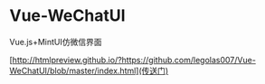 # Vue-WeChatUI
Vue.js+MintUI仿微信界面

[http://htmlpreview.github.io/?https://github.com/legolas007/Vue-WeChatUI/blob/master/index.html](传送门)
